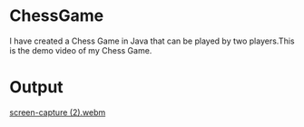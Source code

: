 # ChessGame
I have created a Chess Game in Java that can be played by two players.This is the demo video of my Chess Game.
# Output


[screen-capture (2).webm](https://user-images.githubusercontent.com/107344275/187841130-bb2ac97f-2475-488a-a260-0930a7d3eb39.webm)
